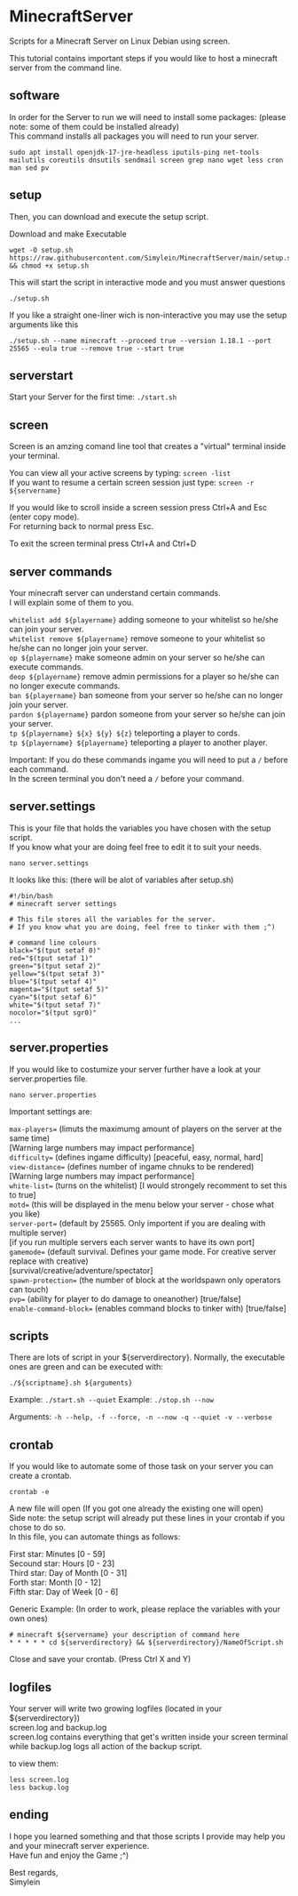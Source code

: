# MinecraftServer

Scripts for a Minecraft Server on Linux Debian using screen.

This tutorial contains important steps if you would like to host a minecraft server from the command line.

## software

In order for the Server to run we will need to install some packages: (please note: some of them could be installed already) <br>
This command installs all packages you will need to run your server.

```
sudo apt install openjdk-17-jre-headless iputils-ping net-tools mailutils coreutils dnsutils sendmail screen grep nano wget less cron man sed pv
```

## setup

Then, you can download and execute the setup script. <br>

Download and make Executable
```
wget -O setup.sh https://raw.githubusercontent.com/Simylein/MinecraftServer/main/setup.sh && chmod +x setup.sh
```

This will start the script in interactive mode and you must answer questions

```
./setup.sh
```

If you like a straight one-liner wich is non-interactive you may use the setup arguments like this

```
./setup.sh --name minecraft --proceed true --version 1.18.1 --port 25565 --eula true --remove true --start true
```

## serverstart

Start your Server for the first time: `./start.sh`

## screen

Screen is an amzing comand line tool that creates a "virtual" terminal inside your terminal.

You can view all your active screens by typing: `screen -list`
<br>
If you want to resume a certain screen session just type: `screen -r ${servername}`

If you would like to scroll inside a screen session press Ctrl+A and Esc (enter copy mode). <br>
For returning back to normal press Esc.

To exit the screen terminal press Ctrl+A and Ctrl+D

## server commands

Your minecraft server can understand certain commands. <br>
I will explain some of them to you.

`whitelist add ${playername}` adding someone to your whitelist so he/she can join your server. <br>
`whitelist remove ${playername}` remove someone to your whitelist so he/she can no longer join your server. <br>
`op ${playername}` make someone admin on your server so he/she can execute commands. <br>
`deop ${playername}` remove admin permissions for a player so he/she can no longer execute commands. <br>
`ban ${playername}` ban someone from your server so he/she can no longer join your server. <br>
`pardon ${playername}` pardon someone from your server so he/she can join your server. <br>
`tp ${playername} ${x} ${y} ${z}` teleporting a player to cords. <br>
`tp ${playername} ${playername}` teleporting a player to another player.

Important: If you do these commands ingame you will need to put a `/` before each command. <br>
In the screen terminal you don't need a `/` before your command.

## server.settings

This is your file that holds the variables you have chosen with the setup script. <br>
If you know what your are doing feel free to edit it to suit your needs.

```
nano server.settings
```

It looks like this: (there will be alot of variables after setup.sh)

```
#!/bin/bash
# minecraft server settings

# This file stores all the variables for the server.
# If you know what you are doing, feel free to tinker with them ;^)

# command line colours
black="$(tput setaf 0)"
red="$(tput setaf 1)"
green="$(tput setaf 2)"
yellow="$(tput setaf 3)"
blue="$(tput setaf 4)"
magenta="$(tput setaf 5)"
cyan="$(tput setaf 6)"
white="$(tput setaf 7)"
nocolor="$(tput sgr0)"
...
```

## server.properties

If you would like to costumize your server further have a look at your server.properties file.

```
nano server.properties
```

Important settings are:

`max-players=` (limuts the maximumg amount of players on the server at the same time) <br>
[Warning large numbers may impact performance] <br>
`difficulty=` (defines ingame difficulty) [peaceful, easy, normal, hard] <br>
`view-distance=` (defines number of ingame chnuks to be rendered) <br>
[Warning large numbers may impact performance] <br>
`white-list=` (turns on the whitelist) [I would strongely recomment to set this to true] <br>
`motd=` (this will be displayed in the menu below your server - chose what you like) <br>
`server-port=` (default by 25565. Only importent if you are dealing with multiple server) <br>
[if you run multiple servers each server wants to have its own port] <br>
`gamemode=` (default survival. Defines your game mode. For creative server replace with creative) <br>
[survival/creative/adventure/spectator] <br>
`spawn-protection=` (the number of block at the worldspawn only operators can touch) <br>
`pvp=` (ability for player to do damage to oneanother) [true/false] <br>
`enable-command-block=` (enables command blocks to tinker with) [true/false] <br>

## scripts

There are lots of script in your ${serverdirectory}. Normally, the executable ones are green and can be executed with:

```
./${scriptname}.sh ${arguments}
```

Example: `./start.sh --quiet`
Example: `./stop.sh --now`

Arguments: `-h --help, -f --force, -n --now -q --quiet -v --verbose`

## crontab

If you would like to automate some of those task on your server you can create a crontab.

```
crontab -e
```

A new file will open (If you got one already the existing one will open) <br>
Side note: the setup script will already put these lines in your crontab if you chose to do so. <br>
In this file, you can automate things as follows: <br>

First star: Minutes [0 - 59] <br>
Secound star: Hours [0 - 23] <br>
Third star: Day of Month [0 - 31] <br>
Forth star: Month [0 - 12] <br>
Fifth star: Day of Week [0 - 6]

Generic Example: (In order to work, please replace the variables with your own ones)

```
# minecraft ${servername} your description of command here
* * * * * cd ${serverdirectory} && ${serverdirectory}/NameOfScript.sh
```

Close and save your crontab. (Press Ctrl X and Y)

## logfiles

Your server will write two growing logfiles (located in your ${serverdirectory}) <br>
screen.log and backup.log <br>
screen.log contains everything that get's written inside your screen terminal while backup.log logs all action of the backup script.

to view them:

```
less screen.log
less backup.log
```

## ending

I hope you learned something and that those scripts I provide may help you and your minecraft server experience. <br>
Have fun and enjoy the Game ;^)

Best regards, <br>
Simylein
